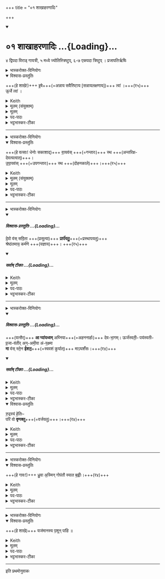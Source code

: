 +++
title = "०१ शाखाहरणादिः"

+++
<div class="js_include" includetitle="true" newlevelforh1="1" unfilled url="/vedAH_yajuH/taittirIyam/sArasvata-vibhAgaH/saMhitA/sarva-prastutiH/1/1_darshapUrNamAsAdi/01_shAkhAharaNAdiH">
<details open><summary><h1>०१ शाखाहरणादिः ...{Loading}...</h1></summary>

४ द्विपदा विराड् गायत्री, ५ मध्ये ज्योतिस्त्रिष्टुप्, ६-७ एकपदा त्रिष्टुप् । प्रजापतिर्ऋषिः

<details><summary>भास्करोक्त-विनियोगः</summary>

1तत्रामावास्यायां सन्नयतश्शाखामाच्छिनत्यध्वर्युः - इषे त्वोर्जेत्वेति ॥ 'उभावामिन्द्राग्नी' (तै.सं. 1.1.14) इत्यतः प्रागितः प्रभृति ये मन्त्रास्तेषां प्रजापतिः काण्डर्षिः । अत्र केचित् युष्मच्छब्दद्वयाद्द्वे यजुषी आहुः । तदानीं छेदने द्वयोस्समुच्चयः । अपरे तु द्वितीयेन सन्नमनादि कुर्वन्ति ।
</details>

<details open><summary>विश्वास-प्रस्तुतिः</summary>

+++(हे शाखे!)+++ इ॒षे+++(=अन्नाय सवैरिष्टाय [सन्नायलक्षणाय])+++ त्वा॑  ।+++(र५)+++  
ऊ॒र्जे त्वा॑ ।
</details>

<details><summary>Keith</summary>

For food thee, for strength thee!
</details>

<details><summary>मूलम् (संयुक्तम्)</summary>

इ॒षे त्वो॒र्जे त्वा॑
</details>

<details><summary>मूलम्</summary>

इ॒षे त्वा॑  ।  
ऊ॒र्जे त्वा॑  ।
</details>

<details><summary>पद-पाठः</summary>

 इषे । त्वा । ऊर्जे । त्वा ।
</details>

<details><summary>भट्टभास्कर-टीका</summary>

मन्त्रार्थस्तु - इडन्नं सर्वैरेषणीयत्वात् । इह तु सान्नाय्यलक्षणं गृह्यते । ऊर्क् रसः बलप्राणयोरुद्दीपकः । इषु इच्छायाम्, ऊर्ज बलप्राणनयोः, आभ्यां कर्मणि करणे च सम्पदादिलक्षणस्स्त्रियां क्विप्प्रत्ययः (पा.सू. 3.3.108 वा.9), उभयत्र तादर्थ्ये चतुर्थी, 'सावेकाचः' (पा.सू. 6.1.168) इति विभक्तेरुदात्तत्वम् । हे शाखे इडर्थं त्वां छिनद्मि । ऊर्गर्थं त्वां छिनद्मि । एवं योग्यक्रियां सम्पाद्य अध्याहारेण व्याख्येयम् । प्रयोगकाले तु तदर्थस्मृतिमात्रमेव । ऊहप्रवरनामधेयेषु श्रुतपदस्थाने योग्यपदान्तरप्रयोगो युज्यत एव ॥
</details>

____

<details><summary>भास्करोक्त-विनियोगः</summary>

2वत्सानपाकरोति - वायवस्स्थेति ॥
</details>

<details open><summary>विश्वास-प्रस्तुतिः</summary>

+++(हे वत्साः! धेनोः सकाशाद्)+++ वा॒यव॑स् +++(=गन्तारः)+++ स्थ +++(अन्तरिक्ष-देवत्यत्वात्)+++।  
उ॒पा॒यव॑स् +++(=उपगन्तारः)+++ स्थ +++(दोहनकाले)+++।+++(र५)+++
</details>

<details><summary>Keith</summary>

Ye are winds, ye are approachers.
</details>

<details><summary>मूलम् (संयुक्तम्)</summary>

वा॒यव॑स्स्थोपा॒यव॑स्स्थ
</details>

<details><summary>मूलम्</summary>

वा॒यव॑स्स्थ ।    
उ॒पा॒यव॑स्स्थ ।
</details>

<details><summary>पद-पाठः</summary>

वायवः । स्थ । उपायव इत्युप-आयवः । स्थ । 3C ।
</details>

<details><summary>भट्टभास्कर-टीका</summary>

केचित् आख्यातवृत्त्या द्वे यजुषी आचक्षते । वायवः गन्तारः । वातेर्गतिकर्मणः 'कृवापाजि' (उ.सू. 1) इत्युण्प्रत्ययः । उपायवः उपगन्तारः । उपपूर्वादिणः 'छन्दसीणः' (उ.सू. 2) इत्युण्प्रत्ययः, उभयत्र प्रत्ययस्वरेणान्तोदातत्वम्, उत्तरत्र गतिसमासे कृदुत्तरपदकृतिस्वरत्वम् । स्थेति अस्तेः पञ्चमलकाररूपम् । हे वत्साः मातृसकाशाद्गन्तारो भवत, पुनर्दोहकाले उपगन्तारो भवतेति । वायुशब्देनैषामभिधानं वाय्वधिष्ठातृकत्वमेषां प्रदर्शयितुम् । 'वायुर्वा अन्तरिक्षस्याध्यक्षाः' (तै.ब्रा. 3.2.1) इति ब्राह्मणम् ॥
</details>

____

<details><summary>भास्करोक्त-विनियोगः</summary>

3गोचराय गाः प्रस्थापयति - देवो व इत्यादिभिस्तिसृभिः ऋग्भिः । तत्र प्रथमया सवितारमभ्यर्थयते । 
</details>
<div class="js_include" newlevelforh1="4" title="विश्वास-प्रस्तुतिः" unfilled="" url="/vedAH_yajuH/taittirIyam/sArasvata-vibhAgaH/saMhitA/Rk/vishvAsa-prastutiH/1/1_darshapUrNamAsAdi/01_shAkhAharaNAdiH/14_devo_vas.md">
<details open><summary><h5>विश्वास-प्रस्तुतिः ...{Loading}...</h5></summary>

दे॒वो व॑स् सवि॒ता +++(प्रसूत्या)+++ **प्रार्प॑यतु॒**+++(=प्रस्थापयतु)+++  
श्रेष्ठ॑तमाय॒ कर्म॑णे +++(यज्ञाय)+++। +++(र५)+++
</details>
</div>
<div class="js_include" newlevelforh1="4" title="सर्वाष् टीकाः" unfilled="" url="/vedAH_yajuH/taittirIyam/sArasvata-vibhAgaH/saMhitA/Rk/sarvASh_TIkAH/1/1_darshapUrNamAsAdi/01_shAkhAharaNAdiH/14_devo_vas.md">
<details open><summary><h5>सर्वाष् टीकाः ...{Loading}...</h5></summary>
<details><summary>Keith</summary>

Let the god Savitr impel you to the most excellent offering.
</details>

<details><summary>मूलम्</summary>

दे॒वो व॑स्सवि॒ता प्रार्प॑यतु॒ श्रेष्ठ॑तमाय॒ कर्म॑णे ।
</details>

<details><summary>पद-पाठः</summary>

देवः । वः । सविता । प्रेति । अर्पयतु । श्रेष्ठतमायेति श्रेष्ठ-तमाय । कर्मणे । 4D ।
</details>

<details><summary>भट्टभास्कर-टीका</summary>

इयं च द्विपदा विराड्गायत्री जागतगायत्रपादत्वादिति । षू प्रेरणे । देवस्सविता सर्वस्य प्रेरकः, येन विना तृणाग्रमपि न चलति, स युष्मान् प्रार्पयतु प्रस्थापयतु । अर्तेर्णौ पुगागमः (पा.सू. 7.3.36) । किमर्थम्? श्रेष्ठतमाय कर्मणे यज्ञाय । 'यज्ञो हि श्रेष्ठतमं कर्म' (तै.ब्रा. 3.2.1) । प्रकर्षवतामपि पुनःप्रकर्षविवक्षायां द्वितीय आतिशायनिको भवत्येव । तृणादिभक्षणेन सान्नाय्यनिष्पत्यर्थत्वाद्यज्ञार्थं प्रेरणम् ।
</details>
</details>
</div>

____

<details><summary>भास्करोक्त-विनियोगः</summary>

4अथ प्रस्थाप्यमाना गा एव प्रार्थयते द्वितीयया। 
</details>
<div class="js_include" newlevelforh1="4" title="विश्वास-प्रस्तुतिः" unfilled="" url="/vedAH_yajuH/taittirIyam/sArasvata-vibhAgaH/saMhitA/Rk/vishvAsa-prastutiH/1/1_darshapUrNamAsAdi/01_shAkhAharaNAdiH/19_A_pyAyadhvam.md">
<details open><summary><h5>विश्वास-प्रस्तुतिः ...{Loading}...</h5></summary>

+++(वत्सैर्)+++ **आ प्या॑यध्वम्** अघ्निया+++(=अहननार्हाः)+++ देव-भा॒गम्। 
ऊर्ज॑स्वती॒ᳶ पय॑स्वतीᳶ  
प्र॒जा-व॑तीर् अन्-अमी॒वा अ॑-य॒क्ष्मा  
**मा** व॑स् स्ते॒न **ई॑शत॒**+++(=स्ववशं कुर्यात्)+++ माऽघशँ॑सः।+++(र४)+++
</details>
</div>
<div class="js_include" newlevelforh1="4" title="सर्वाष् टीकाः" unfilled="" url="/vedAH_yajuH/taittirIyam/sArasvata-vibhAgaH/saMhitA/Rk/sarvASh_TIkAH/1/1_darshapUrNamAsAdi/01_shAkhAharaNAdiH/19_A_pyAyadhvam.md">
<details open><summary><h5>सर्वाष् टीकाः ...{Loading}...</h5></summary>
<details><summary>Keith</summary>

O invincible ones, swell with the share for the gods,  
Full of strength, of milk, rich in offspring, free from sickness, from disease.

Let no thief, no evil worker, have control over you.
</details>

<details><summary>मूलम्</summary>

आ प्या॑यध्वमघ्निया देवभा॒गम् ।
ऊर्ज॑स्वती॒ᳶ पय॑स्वतीᳶ  
प्र॒जाव॑तीर् अनमी॒वा अ॑य॒क्ष्मा  
मा व॑स् स्ते॒न ई॑शत॒ माऽघशँ॑सः।
</details>

<details><summary>पद-पाठः</summary>

एति । प्यायध्वम् । अघ्नियाः । देवभागमिति देव-भागम् । ऊर्जस्वतीः । पयस्वतीः । प्रजावतीरिति प्रजा-वतीः । अनमीवाः । अयक्ष्माः । 5E ।  
मा । वः । स्तेनः । ईशत । मा । अघशँस इत्यघ-शँसः । 6F ।
</details>

<details><summary>भट्टभास्कर-टीका</summary>

इयं च भववसुरुद्रेशपादत्वात् मध्येज्योतिस्त्रिष्टुप् ॥ हे अघ्नियाः गावः अहननार्हाः । अहननं अघ्नः 'घञर्थे कविधानं स्थास्नापाव्यधिहनियुध्यर्थम्' (पा.सू. 3.3.58 वा.4) इति हन्तेः कः । अघ्नमर्हन्तीति 'छन्दसि च' (पा.सू. 5.1.67) इति घप्रत्ययः । यद्वा - 'अघ्न्यादयश्च' (उ.सू. 561) इति यक्प्रत्ययान्तो निपात्यते । इकारश्छान्दसः । तदा गवामियं संज्ञा । सर्वदा प्रत्ययोदात्तत्वम् । इह तु आष्टमिकं 'आमन्त्रितस्य च' (पा.सू. 8.1.19) इति सर्वानुदात्तत्वम् । देवस्येन्द्रस्य भागं सान्नाय्यलक्षणं यूयमाप्यायध्वं आप्याययत । अन्तर्भावितण्यर्थात् प्यायतेर्ण्यन्ताद्वा लोट्, 'बहुलमन्यत्रापि संज्ञाछन्दसोः' (उ.सू. 190) इति णेर्लुक् । अण्यन्तस्याचित्तवत्कर्तृकात् 'अणावकर्मकात्' (पा.सू. 1.3.88) इति परस्मैपदाभावः । 'ऐन्द्रं दध्यमावास्यायां' (तै.सं. 2.5.4) इति सान्नाय्यस्यैन्द्रत्वम् । 'वत्सेभ्यश्च वै' (तै.ब्रा. 3.2.1) इत्यादि ब्राह्मणम् । ऊर्जस्वत्त्वादिगुणयुक्ता यूयमाप्यायध्वम् ।  
यद्वा ऊर्जस्वत्त्वादि-गुण-युक्तान् युष्मान् स्तेनो मा ईशतेति । शेषत्वविवक्षायां 'अधीगर्थ' (पा.सू. 2.3.52) इति षष्ठ्यभावः ।  
प्रथमपक्षे 'वा छन्दसि' (पा.सू. 6.1.106) इति पूर्वसवर्णदीर्घः ।

ऊर्जस्वत्यो बलवत्यः, बहुरसा वा । पयस्वत्यः बहुपयस्काः । असुन्नन्तस्याद्युदात्तत्वम् । मतुब्ङीपोरनुदात्तत्वम् । प्रजावत्यः बह्वपत्याः । 'उपसर्गे च संज्ञायाम्' (पा.सू. 3.2.99) इति डप्रत्ययस्योदात्तत्वात् कृदुत्तरपदप्रकृतिस्वरेण प्रजाशब्दोन्तोदात्तः । अनमीवाः अरोगाः । 'शेवयह्वजिह्वाग्रीवाप्वामीवाः' (उ.सू. 160) इति वन्प्रत्ययान्तो मिनोतेरङ्पूर्वस्यामीवशब्दो निपातितः । अमीवा उदरव्याधिः । तद्रहिता अनमीवाः । अयक्ष्माः, यक्ष्मा व्याधिः तद्रहिताः । पृथगुपादानं प्राधान्यात् । 'डाबुभाभ्यामन्यतरस्याम्' (पा.सू. 4.1.13) इति (बहुव्रीहेः) डापि उभयत्र 'नञ्सुभ्याम्' (पा.सू. 6.2.172) इति (बहुव्रीहौ (पा.सू. 6.2.162)) उच्यमानं उत्तरपदान्तोदात्तत्वम् । स्तेनः । स्तेन चौर्ये, इति चुरादेरच् । अपहर्ता । मा युष्माकं ईशत ईशिष्ट, स्ववशाः युष्मान् मा कार्षीत् । व्यत्ययेन च्लेरङादेशः ।

किञ्च - अघशंसोपि युष्मान् मेशिष्ट मा वो जिघांसीत् । अघे पापे भक्षणलक्षणे शंसा अभिलाषो यस्य [स्या] नियोगेन सोघशंसः पापतत्परः । बहुव्रीहौ पूर्वपदप्रकृतिस्वरत्वम् । अघशब्दोयमन्तोदात्तोप्यस्ति, यथा 'अप॑ न॒श्शोशु॑चद॒घम्' (तै.आ. 4.11) इति । अङ्घते गच्छति दानादिना । आगमशास्त्रस्यानित्यत्वात् (व्याडिपरिभाषा 76) न नुम् । पचादित्वादच् (पा.सू. 3.1.134), प्रत्ययस्वरेणान्तोदात्तत्वम् ॥
</details>
</details>
</div>
<details open><summary>विश्वास-प्रस्तुतिः</summary>

रु॒द्रस्य॑ हे॒तिःᳶ  
परि॑ वो **वृणक्तु**+++(=वर्जयतु)+++।+++(र४)+++  
</details>

<details><summary>Keith</summary>

Let Rudra's dart avoid you.
</details>

<details><summary>मूलम्</summary>

रु॒द्रस्य॑ हे॒तिᳶ परि॑ वो वृणक्तु ।
</details>

<details><summary>पद-पाठः</summary>

रुद्रस्य । हेतिः । परीति । वः । वृणक्तु । 7G ।
</details>

<details><summary>भट्टभास्कर-टीका</summary>

5अथ न केवलं मनुष्य एव, अपि तु देवोपि युष्मान् मा हिंसीदिति तृतीयया आशास्ते - रुद्रस्येति ॥ इयं चैकपदा त्रिष्टुप्, 'एकद्वित्रिचतुष्पदीत्युक्तपादम्' (पि.सू. 3.7) इति वचनात् । हेतिः आयुधम् । 'ऊति यूति' (पा.सू. 3.3.97) इत्यादिना क्तिन्नन्तोऽन्तोदात्तो निपातितः । सा रुद्रस्य हेतिः युष्मान् परिवृणक्तु सर्वतो वर्जयतु ॥
</details>

____

<details><summary>भास्करोक्त-विनियोगः</summary>

6यजमानं ध्यायति ईक्षते वा - ध्रुवा अस्मिन्नित्यृचा त्रिष्टुभैकपदया ॥ 
</details>

<details open><summary>विश्वास-प्रस्तुतिः</summary>

+++(हे गावः!)+++ ध्रु॒वा अ॒स्मिन् गोप॑तौ स्यात ब॒ह्वीः।+++(र४)+++ 
</details>

<details><summary>Keith</summary>

Abide ye, numerous, with this lord of cattle.
</details>

<details><summary>मूलम्</summary>

ध्रु॒वा अ॒स्मिन्गोप॑तौ स्यात ब॒ह्वीः ।
</details>

<details><summary>पद-पाठः</summary>

ध्रुवाः । अस्मिन् । गोपताविति गो-पतौ । स्यात । बह्वीः । 
</details>

<details><summary>भट्टभास्कर-टीका</summary>

गवां पतिर्गोपतिः यजमानः । 'पत्यावैश्वर्ये' (पा.सू. 6.2.18) इति पूर्वपदप्रकृतिस्वरत्वम् । अस्मिन् यजमाने । ध्रुवाः अविनाशाः । स्यात भवत ।  
बह्व्यश् च सन्तानवृद्ध्या भवत ।  
'वा छन्दसि' (पा.सू. 6.1.106) इति पूर्वसवर्णदीर्घता ॥
</details>

____

<details><summary>भास्करोक्त-विनियोगः</summary>

7शाखामुपगूहति - यजमानस्येति । 
</details>

<details open><summary>विश्वास-प्रस्तुतिः</summary>

+++(हे शाखे)+++ यज॑मानस्य प॒शून् पा॑हि ॥ 
</details>

<details><summary>Keith</summary>

Do thou protect the cattle of the sacrificer.
</details>

<details><summary>मूलम्</summary>

यज॑मानस्य प॒शून्पा॑हि॥ [1]
</details>

<details><summary>पद-पाठः</summary>

यज॑मानस्य । प॒शून् । पा॒हि॒ ।
</details>

<details><summary>भट्टभास्कर-टीका</summary>

हे शाखे यजमानस्य पशून् पाहि रक्ष । 'तास्यनुदात्तेन्ङिददुपदेशाल्लसार्वधातुकमनुदात्तमह्न्विङोः' (पा.सू. 6.1.186) इति लसार्वधातुकानुदात्तत्वे यजमाने धातुस्वरः । 'तस्मात्सायं पशवः' (तै.ब्रा. 3.2.1) इत्यादि ब्राह्मणम् ॥

</details>

____

इति प्रथमोनुवाकः  
</details>
</div>